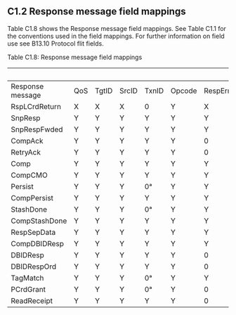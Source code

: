 ## C1.2 Response message field mappings

Table C1.8 shows the Response message field mappings. See Table C1.1 for the conventions used in the field mappings. For further information on field use see B13.10 Protocol flit fields.

Table C1.8: Response message field mappings

|                  |     |       |       |       |        |         |      |       |       |          |          | CF   | CF         | CF           | CF       | CF       | CF       |
|------------------|-----|-------|-------|-------|--------|---------|------|-------|-------|----------|----------|------|------------|--------------|----------|----------|----------|
| Response message | QoS | TgtID | SrcID | TxnID | Opcode | RespErr | Resp | CBusy | TagOp | TraceTag | PCrdType | DBID | TagGroupID | StashGroupID | PGroupID | FwdState | DataPull |
| RspLCrdReturn    | X   | X     | X     | 0     | Y      | X       | X    | X     | X     | X        | X        | X    | X          | X            | X        | X        | X        |
| SnpResp          | Y   | Y     | Y     | Y     | Y      | Y       | Y    | Y     | 0ᵃ    | Y        | 0ᵃ       | Y    | -          | -            | -        | -        | Y        |
| SnpRespFwded     | Y   | Y     | Y     | Y     | Y      | Y       | Y    | Y     | 0ᵃ    | Y        | 0ᵃ       | X    | -          | -            | -        | Y        | -        |
| CompAck          | Y   | Y     | Y     | Y     | Y      | 0       | Y    | 0ᵃ    | 0ᵃ    | Y        | 0ᵃ       | X    | -          | -            | -        | 0ᵃ       | 0ᵃ       |
| RetryAck         | Y   | Y     | Y     | Y     | Y      | 0       | 0ᵃ   | Y     | 0ᵃ    | Y        | Y        | X    | -          | -            | -        | 0ᵃ       | 0ᵃ       |
| Comp             | Y   | Y     | Y     | Y     | Y      | Y       | Y    | Y     | Y     | Y        | 0ᵃ       | Y    | -          | -            | -        | 0ᵃ       | 0ᵃ       |
| CompCMO          | Y   | Y     | Y     | Y     | Y      | Y       | Y    | Y     | 0ᵃ    | Y        | 0ᵃ       | X    | -          | -            | -        | 0ᵃ       | 0ᵃ       |
| Persist          | Y   | Y     | Y     | 0ᵃ    | Y      | Y       | 0ᵃ   | Y     | 0ᵃ    | X        | 0ᵃ       | -    | -          | -            | Y        | 0ᵃ       | 0ᵃ       |
| CompPersist      | Y   | Y     | Y     | Y     | Y      | Y       | Y    | Y     | 0ᵃ    | Y        | 0ᵃ       | -    | -          | -            | Y        | 0ᵃ       | 0ᵃ       |
| StashDone        | Y   | Y     | Y     | 0ᵃ    | Y      | Y       | 0ᵃ   | Y     | 0ᵃ    | X        | 0ᵃ       | -    | -          | Y            | -        | 0ᵃ       | 0ᵃ       |
| CompStashDone    | Y   | Y     | Y     | Y     | Y      | Y       | Y    | Y     | 0ᵃ    | Y        | 0ᵃ       | -    | -          | Y            | -        | 0ᵃ       | 0ᵃ       |
| RespSepData      | Y   | Y     | Y     | Y     | Y      | Y       | Y    | Y     | 0ᵃ    | Y        | 0ᵃ       | Y    | -          | -            | -        | 0ᵃ       | 0ᵃ       |
| CompDBIDResp     | Y   | Y     | Y     | Y     | Y      | Y       | Y    | Y     | 0ᵃ    | Y        | 0ᵃ       | Y    | -          | -            | -        | 0ᵃ       | 0ᵃ       |
| DBIDResp         | Y   | Y     | Y     | Y     | Y      | 0       | 0ᵃ   | Y     | 0ᵃ    | Y        | 0ᵃ       | Y    | -          | -            | -        | 0ᵃ       | 0ᵃ       |
| DBIDRespOrd      | Y   | Y     | Y     | Y     | Y      | 0       | 0ᵃ   | Y     | 0ᵃ    | Y        | 0ᵃ       | Y    | -          | -            | -        | 0ᵃ       | 0ᵃ       |
| TagMatch         | Y   | Y     | Y     | 0ᵃ    | Y      | Y       | Y    | Y     | 0ᵃ    | X        | 0ᵃ       | -    | Y          | -            | -        | 0ᵃ       | 0ᵃ       |
| PCrdGrant        | Y   | Y     | Y     | 0ᵃ    | Y      | 0       | 0ᵃ   | Y     | 0ᵃ    | Y        | Y        | 0ᵃ   | 0ᵃ         | 0ᵃ           | 0ᵃ       | 0ᵃ       | 0ᵃ       |
| ReadReceipt      | Y   | Y     | Y     | Y     | Y      | 0       | 0ᵃ   | Y     | 0ᵃ    | Y        | 0ᵃ       | X    | -          | -            | -        | 0ᵃ       | 0ᵃ       |